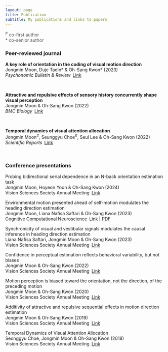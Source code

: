 ```yaml
---
layout: page
title: Publication
subtitle: My publications and links to papers
---
```

<script type="text/javascript" src="https://d1bxh8uas1mnw7.cloudfront.net/assets/embed.js"></script>
<script async src="https://badge.dimensions.ai/badge.js" charset="utf-8"></script>

<span style="font-size: 14px !important; color: #555;">
<sup>#</sup> co-first author
<br>* co-senior author
</span>

### Peer-reviewed journal

<p><b>A key role of orientation in the coding of visual motion direction</b>
<br>Jongmin Moon, Duje Tadin* & Oh-Sang Kwon* (2023)
<br><i>Psychonomic Bulletin & Review</i>&ensp;<a href="https://link.springer.com/article/10.3758/s13423-022-02181-2">Link</a></p>

<div style="display: inline-block;">
<div data-badge-type="donut" data-doi="10.3758/s13423-022-02181-2" data-badge-popover='left' data-hide-no-mentions="true" class="altmetric-embed" style="display: inline-block;"></div> &nbsp;
<span class="__dimensions_badge_embed__" data-doi="10.3758/s13423-022-02181-2" data-legend="hover-right" data-style="small_circle" style="display: inline-block;"></span>
</div>

<p><b>Attractive and repulsive effects of sensory history concurrently shape visual perception</b>
<br>Jongmin Moon & Oh-Sang Kwon (2022)
<br><i>BMC Biology</i>&ensp;<a href="https://link.springer.com/article/10.1186/s12915-022-01444-7">Link</a></p>

<div style="display: inline-block;">
<div data-badge-type="donut" data-doi="110.1186/s12915-022-01444-7" data-badge-popover='left' data-hide-no-mentions="true" class="altmetric-embed" style="display: inline-block;"></div> &nbsp;
<span class="__dimensions_badge_embed__" data-doi="10.1101/2022.02.24.481765" data-legend="hover-bottom" data-style="small_circle" style="display: inline-block;"></span>&nbsp;
<span class="__dimensions_badge_embed__" data-doi="10.1186/s12915-022-01444-7" data-legend="hover-right" data-style="small_circle" style="display: inline-block;"></span>
</div>

<p><b>Temporal dynamics of visual attention allocation</b>
<br>Jongmin Moon<sup>#</sup>, Seunggyu Choe<sup>#</sup>, Seul Lee & Oh-Sang Kwon (2022)
<br><i>Scientific Reports</i>&ensp;<a href="https://www.nature.com/articles/s41598-019-40281-7">Link</a></p>

<div style="display: inline-block;">
<div data-badge-type="donut" data-doi="10.1038/s41598-019-40281-7" data-badge-popover='left' data-hide-no-mentions="true" class="altmetric-embed" style="display: inline-block;"></div> &nbsp;
<span class="__dimensions_badge_embed__" data-doi="10.1038/s41598-019-40281-7" data-legend="hover-right" data-style="small_circle" style="display: inline-block;"></span>
</div>

### Conference presentations

<p>Probing bidirectional serial dependence in an N-back orientation estimation task
<br>Jongmin Moon, Hoyeon Yoon & Oh-Sang Kwon (2024)
<br>Vision Sciences Society Annual Meeting&ensp;<a href="https://doi.org/10.1167/jov.24.10.367">Link</a></p>

<p>Environmental motion presented ahead of self-motion modulates the heading direction estimation
<br>Jongmin Moon, Liana Nafisa Saftari & Oh-Sang Kwon (2023)
<br>Cognitive Computational Neuroscience&ensp;<a href="https://2023.ccneuro.org/view_paper217e.html?PaperNum=1222">Link</a> | <a href="https://2023.ccneuro.org/proceedings/0000386.pdf?s=W&pn=1222">PDF</a></p>

<p>Synchronicity of visual and vestibular signals modulates the causal inference in heading direction estimation
<br>Liana Nafisa Saftari, Jongmin Moon & Oh-Sang Kwon (2023)
<br>Vision Sciences Society Annual Meeting&ensp;<a href="https://doi.org/10.1167/jov.23.9.5227">Link</a></p>

<p>Confidence in perceptual estimation reflects behavioral variability, but not biases
<br>Jongmin Moon & Oh-Sang Kwon (2022)
<br>Vision Sciences Society Annual Meeting&ensp;<a href="https://doi.org/10.1167/jov.22.14.3920">Link</a></p>

<p>Motion perception is biased toward the orientation, not the direction, of the preceding motion
<br>Jongmin Moon & Oh-Sang Kwon (2020)
<br>Vision Sciences Society Annual Meeting&ensp;<a href="https://doi.org/10.1167/jov.20.11.1762">Link</a></p>

<p>Additivity of attractive and repulsive sequential effects in motion direction estimation
<br>Jongmin Moon & Oh-Sang Kwon (2019)
<br>Vision Sciences Society Annual Meeting&ensp;<a href="https://doi.org/10.1167/19.10.295a">Link</a></p>

<p>Temporal Dynamics of Visual Attention Allocation
<br>Seonggyu Choe, Jongmin Moon & Oh-Sang Kwon (2018)
<br>Vision Sciences Society Annual Meeting&ensp;<a href="https://doi.org/10.1167/18.10.1025">Link</a></p>
